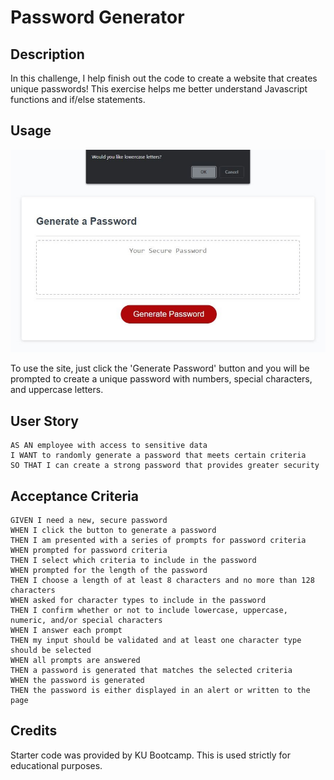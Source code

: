 # Password Generator

## Description 

In this challenge, I help finish out the code to create a website that creates unique passwords! This exercise helps me better understand Javascript functions and if/else statements. 

## Usage

![There is a box with a dashed border in the center of the screen. Above it reads 'Generate A Password' in bold and below it has a red button with the words 'Generate Password' on it.](./images/passwordgenerator-screenshot.png)

To use the site, just click the 'Generate Password' button and you will be prompted to create a unique password with numbers, special characters, and uppercase letters. 

## User Story

```
AS AN employee with access to sensitive data
I WANT to randomly generate a password that meets certain criteria
SO THAT I can create a strong password that provides greater security

```

## Acceptance Criteria

```
GIVEN I need a new, secure password
WHEN I click the button to generate a password
THEN I am presented with a series of prompts for password criteria
WHEN prompted for password criteria
THEN I select which criteria to include in the password
WHEN prompted for the length of the password
THEN I choose a length of at least 8 characters and no more than 128 characters
WHEN asked for character types to include in the password
THEN I confirm whether or not to include lowercase, uppercase, numeric, and/or special characters
WHEN I answer each prompt
THEN my input should be validated and at least one character type should be selected
WHEN all prompts are answered
THEN a password is generated that matches the selected criteria
WHEN the password is generated
THEN the password is either displayed in an alert or written to the page

```

## Credits

Starter code was provided by KU Bootcamp. This is used strictly for educational purposes.